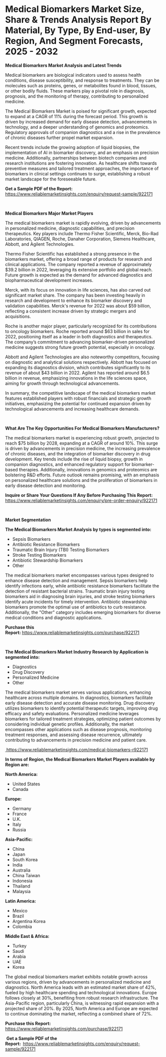 <p><h1>Medical Biomarkers Market Size, Share & Trends Analysis Report By Material, By Type, By End-user, By Region, And Segment Forecasts, 2025 - 2032</h1></p><p><strong>Medical Biomarkers Market Analysis and Latest Trends</strong></p>
<p><p>Medical biomarkers are biological indicators used to assess health conditions, disease susceptibility, and response to treatments. They can be molecules such as proteins, genes, or metabolites found in blood, tissues, or other bodily fluids. These markers play a pivotal role in diagnosis, prognosis, and the monitoring of therapy, contributing to personalized medicine.</p><p>The Medical Biomarkers Market is poised for significant growth, expected to expand at a CAGR of 11% during the forecast period. This growth is driven by increased demand for early disease detection, advancements in technology, and a deeper understanding of genomics and proteomics. Regulatory approvals of companion diagnostics and a rise in the prevalence of chronic diseases further propel market expansion. </p><p>Recent trends include the growing adoption of liquid biopsies, the implementation of AI in biomarker discovery, and an emphasis on precision medicine. Additionally, partnerships between biotech companies and research institutions are fostering innovation. As healthcare shifts towards preventive measures and tailored treatment approaches, the importance of biomarkers in clinical settings continues to surge, establishing a robust market landscape for the foreseeable future.</p></p>
<p><strong>Get a Sample PDF of the Report:&nbsp;</strong> <a href="https://www.reliablemarketinsights.com/enquiry/request-sample/922171?utm_campaign=2240&utm_medium=2&utm_source=Github&utm_content=ia&utm_term=18042025&utm_id=medical-biomarkers">https://www.reliablemarketinsights.com/enquiry/request-sample/922171</a></p>
<p>&nbsp;</p>
<p><strong>Medical Biomarkers Major Market Players</strong></p>
<p><p>The medical biomarkers market is rapidly evolving, driven by advancements in personalized medicine, diagnostic capabilities, and precision therapeutics. Key players include Thermo Fisher Scientific, Merck, Bio-Rad Laboratories, QIAGEN, Roche, Danaher Corporation, Siemens Healthcare, Abbott, and Agilent Technologies.</p><p>Thermo Fisher Scientific has established a strong presence in the biomarkers market, offering a broad range of products for research and clinical applications. The company reported a revenue of approximately $39.2 billion in 2022, leveraging its extensive portfolio and global reach. Future growth is expected as the demand for advanced diagnostics and biopharmaceutical development increases.</p><p>Merck, with its focus on innovation in life sciences, has also carved out significant market share. The company has been investing heavily in research and development to enhance its biomarker discovery and validation capabilities. Merck's revenue for 2022 was about $59 billion, reflecting a consistent increase driven by strategic mergers and acquisitions.</p><p>Roche is another major player, particularly recognized for its contributions to oncology biomarkers. Roche reported around $63 billion in sales for 2022, positioning itself as a leader in both diagnostics and therapeutics. The company’s commitment to advancing biomarker-driven personalized medicine suggests strong future growth potential, especially in oncology.</p><p>Abbott and Agilent Technologies are also noteworthy competitors, focusing on diagnostic and analytical solutions respectively. Abbott has focused on expanding its diagnostics division, which contributes significantly to its revenue of about $43 billion in 2022. Agilent has reported around $6.5 billion in revenue, emphasizing innovations in the life sciences space, aiming for growth through technological advancements.</p><p>In summary, the competitive landscape of the medical biomarkers market features established players with robust financials and strategic growth initiatives, emphasizing the potential for continued expansion driven by technological advancements and increasing healthcare demands.</p></p>
<p>&nbsp;</p>
<p><strong>What Are The Key Opportunities For Medical Biomarkers Manufacturers?</strong></p>
<p><p>The medical biomarkers market is experiencing robust growth, projected to reach $75 billion by 2028, expanding at a CAGR of around 10%. This surge is driven by advancements in precision medicine, the increasing prevalence of chronic diseases, and the integration of biomarker discovery in drug development. Key trends include the rise of liquid biopsy, growth in companion diagnostics, and enhanced regulatory support for biomarker-based therapies. Additionally, innovations in genomics and proteomics are bolstering R&D efforts. Future outlook remains promising, with an emphasis on personalized healthcare solutions and the proliferation of biomarkers in early disease detection and monitoring.</p></p>
<p><strong>Inquire or Share Your Questions If Any Before Purchasing This Report:</strong> <a href="https://www.reliablemarketinsights.com/enquiry/pre-order-enquiry/922171?utm_campaign=2240&utm_medium=2&utm_source=Github&utm_content=ia&utm_term=18042025&utm_id=medical-biomarkers">https://www.reliablemarketinsights.com/enquiry/pre-order-enquiry/922171</a></p>
<p>&nbsp;</p>
<p><strong>Market Segmentation</strong></p>
<p><strong>The Medical Biomarkers Market Analysis by types is segmented into:</strong></p>
<p><ul><li>Sepsis Biomarkers</li><li>Antibiotic Resistance Biomarkers</li><li>Traumatic Brain Injury (TBI) Testing Biomarkers</li><li>Stroke Testing Biomarkers</li><li>Antibiotic Stewardship Biomarkers</li><li>Other</li></ul></p>
<p><p>The medical biomarkers market encompasses various types designed to enhance disease detection and management. Sepsis biomarkers help identify infections early, while antibiotic resistance biomarkers facilitate the detection of resistant bacterial strains. Traumatic brain injury testing biomarkers aid in diagnosing brain injuries, and stroke testing biomarkers identify acute incidents for timely intervention. Antibiotic stewardship biomarkers promote the optimal use of antibiotics to curb resistance. Additionally, the "Other" category includes emerging biomarkers for diverse medical conditions and diagnostic applications.</p></p>
<p><strong>Purchase this Report:&nbsp;</strong><a href="https://www.reliablemarketinsights.com/purchase/922171?utm_campaign=2240&utm_medium=2&utm_source=Github&utm_content=ia&utm_term=18042025&utm_id=medical-biomarkers">https://www.reliablemarketinsights.com/purchase/922171</a></p>
<p>&nbsp;</p>
<p><strong>The Medical Biomarkers Market Industry Research by Application is segmented into:</strong></p>
<p><ul><li>Diagnostics</li><li>Drug Discovery</li><li>Personalized Medicine</li><li>Other</li></ul></p>
<p><p>The medical biomarkers market serves various applications, enhancing healthcare across multiple domains. In diagnostics, biomarkers facilitate early disease detection and accurate disease monitoring. Drug discovery utilizes biomarkers to identify potential therapeutic targets, improving drug efficacy and safety evaluations. Personalized medicine leverages biomarkers for tailored treatment strategies, optimizing patient outcomes by considering individual genetic profiles. Additionally, the market encompasses other applications such as disease prognosis, monitoring treatment responses, and assessing disease recurrence, ultimately contributing to advancements in precision medicine and patient care.</p></p>
<p><a href="https://www.reliablemarketinsights.com/medical-biomarkers-r922171?utm_campaign=2240&utm_medium=2&utm_source=Github&utm_content=ia&utm_term=18042025&utm_id=medical-biomarkers">&nbsp;https://www.reliablemarketinsights.com/medical-biomarkers-r922171</a></p>
<p><strong>In terms of Region, the Medical Biomarkers Market Players available by Region are:</strong></p>
<p>
    <p> <strong> North America: </strong>
        <ul>
            <li>United States</li>
            <li>Canada</li>
        </ul>
        </p> 
    <p> <strong> Europe: </strong>
        <ul>
            <li>Germany</li>
            <li>France</li>
            <li>U.K.</li>
            <li>Italy</li>
            <li>Russia</li>
        </ul>
        </p> 
    <p> <strong> Asia-Pacific: </strong>
        <ul>
            <li>China</li>
            <li>Japan</li>
            <li>South Korea</li>
            <li>India</li>
            <li>Australia</li>
            <li>China Taiwan</li>
            <li>Indonesia</li>
            <li>Thailand</li>
            <li>Malaysia</li>
        </ul>
        </p> 
    <p> <strong> Latin America: </strong>
        <ul>
            <li>Mexico</li>
            <li>Brazil</li>
            <li>Argentina Korea</li>
            <li>Colombia</li>
        </ul>
        </p> 
    <p> <strong> Middle East & Africa: </strong>
        <ul>
            <li>Turkey</li>
            <li>Saudi</li>
            <li>Arabia</li>
            <li>UAE</li>
            <li>Korea</li>
        </ul>
    </p>
    </p>
<p><p>The global medical biomarkers market exhibits notable growth across various regions, driven by advancements in personalized medicine and diagnostics. North America leads with an estimated market share of 42%, fueled by high healthcare spending and technological innovations. Europe follows closely at 30%, benefiting from robust research infrastructure. The Asia-Pacific region, particularly China, is witnessing rapid expansion with a projected share of 20%. By 2025, North America and Europe are expected to continue dominating the market, reflecting a combined share of 72%.</p></p>
<p><strong>Purchase this Report: </strong><a href="https://www.reliablemarketinsights.com/purchase/922171?utm_campaign=2240&utm_medium=2&utm_source=Github&utm_content=ia&utm_term=18042025&utm_id=medical-biomarkers">https://www.reliablemarketinsights.com/purchase/922171</a></p>
<p>&nbsp;<strong>Get a Sample PDF of the Report:&nbsp;&nbsp;</strong><a href="https://www.reliablemarketinsights.com/enquiry/request-sample/922171?utm_campaign=2240&utm_medium=2&utm_source=Github&utm_content=ia&utm_term=18042025&utm_id=medical-biomarkers">https://www.reliablemarketinsights.com/enquiry/request-sample/922171</a></p>
<p><strong></strong></p>
<p><p></p><p></p><p></p></p>